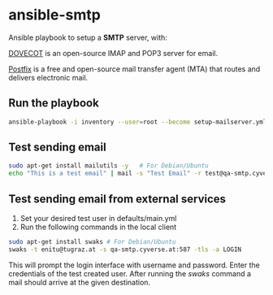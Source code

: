 # ansible-smtp

Ansible playbook to setup a **SMTP** server, with:

[DOVECOT](https://www.dovecot.org/) is an open-source IMAP and POP3 server for email.

[Postfix](https://www.postfix.org/) is a free and open-source mail transfer agent (MTA) that routes and delivers electronic mail.

## Run the playbook

```bash
ansible-playbook -i inventory --user=root --become setup-mailserver.yml
```


## Test sending email
```bash
sudo apt-get install mailutils -y   # For Debian/Ubuntu
echo "This is a test email" | mail -s "Test Email" -r test@qa-smtp.cyverse.at mojib.wali@tugraz.at
```

## Test sending email from external services
1. Set your desired test user in defaults/main.yml
2. Run the following commands in the local client
```bash
sudo apt-get install swaks # For Debian/Ubuntu
swaks -t enitu@tugraz.at -s qa-smtp.cyverse.at:587 -tls -a LOGIN
```
This will prompt the login interface with username and password. Enter the credentials of the test created user. After running the _swaks_ command a mail should arrive at the given destination.
